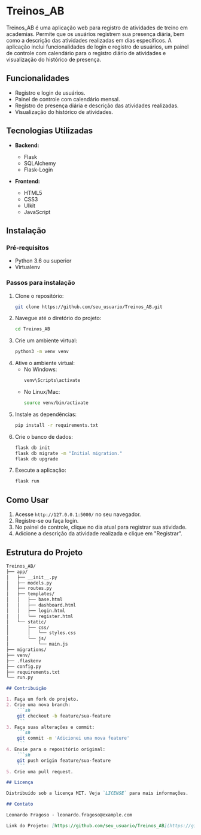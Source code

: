 # Treinos_AB

Treinos_AB é uma aplicação web para registro de atividades de treino em academias. Permite que os usuários registrem sua presença diária, bem como a descrição das atividades realizadas em dias específicos. A aplicação inclui funcionalidades de login e registro de usuários, um painel de controle com calendário para o registro diário de atividades e visualização do histórico de presença.

## Funcionalidades

- Registro e login de usuários.
- Painel de controle com calendário mensal.
- Registro de presença diária e descrição das atividades realizadas.
- Visualização do histórico de atividades.

## Tecnologias Utilizadas

- **Backend:**
  - Flask
  - SQLAlchemy
  - Flask-Login

- **Frontend:**
  - HTML5
  - CSS3
  - UIkit
  - JavaScript

## Instalação

### Pré-requisitos

- Python 3.6 ou superior
- Virtualenv

### Passos para instalação

1. Clone o repositório:
    ```sh
    git clone https://github.com/seu_usuario/Treinos_AB.git
    ```
2. Navegue até o diretório do projeto:
    ```sh
    cd Treinos_AB
    ```
3. Crie um ambiente virtual:
    ```sh
    python3 -m venv venv
    ```
4. Ative o ambiente virtual:
    - No Windows:
        ```sh
        venv\Scripts\activate
        ```
    - No Linux/Mac:
        ```sh
        source venv/bin/activate
        ```
5. Instale as dependências:
    ```sh
    pip install -r requirements.txt
    ```
6. Crie o banco de dados:
    ```sh
    flask db init
    flask db migrate -m "Initial migration."
    flask db upgrade
    ```
7. Execute a aplicação:
    ```sh
    flask run
    ```

## Como Usar

1. Acesse `http://127.0.0.1:5000/` no seu navegador.
2. Registre-se ou faça login.
3. No painel de controle, clique no dia atual para registrar sua atividade.
4. Adicione a descrição da atividade realizada e clique em "Registrar".

## Estrutura do Projeto

```markdown
Treinos_AB/
├── app/
│   ├── __init__.py
│   ├── models.py
│   ├── routes.py
│   ├── templates/
│   │   ├── base.html
│   │   ├── dashboard.html
│   │   ├── login.html
│   │   └── register.html
│   └── static/
│       ├── css/
│       │   └── styles.css
│       └── js/
│           └── main.js
├── migrations/
├── venv/
├── .flaskenv
├── config.py
├── requirements.txt
└── run.py

## Contribuição

1. Faça um fork do projeto.
2. Crie uma nova branch:
    ```sh
    git checkout -b feature/sua-feature
    ```
3. Faça suas alterações e commit:
    ```sh
    git commit -m 'Adicionei uma nova feature'
    ```
4. Envie para o repositório original:
    ```sh
    git push origin feature/sua-feature
    ```
5. Crie uma pull request.

## Licença

Distribuído sob a licença MIT. Veja `LICENSE` para mais informações.

## Contato

Leonardo Fragoso - leonardo.fragoso@example.com

Link do Projeto: [https://github.com/seu_usuario/Treinos_AB](https://github.com/seu_usuario/Treinos_AB)
